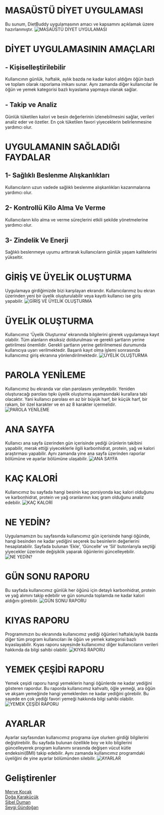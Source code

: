 # MASAÜSTÜ DİYET UYGULAMASI 
Bu sunum, DietBuddy uygulamasının amacı ve kapsamını açıklamak üzere hazırlanmıştır.
![MASAÜSTÜ DİYET UYGULAMASI](GitImages/Welcome.png)
# DİYET UYGULAMASININ AMAÇLARI
## - Kişiselleştirilebilir
Kullanıcının günlük, haftalık, aylık bazda ne kadar kalori aldığını öğün bazlı ve toplam olarak raporlama imkanı sunar.
Aynı zamanda diğer kullanıcılar ile öğün ve yemek kategorisi bazlı kıyaslama yapmaya olanak sağlar.
## - Takip ve Analiz
Günlük tüketilen kalori ve besin değerlerinin izlenebilmesini sağlar,
verileri analiz eder ve özetler. En çok tüketilen favori yiyeceklerin belirlenmesine yardımcı olur.
# UYGULAMANIN SAĞLADIĞI FAYDALAR
## 1-	Sağlıklı Beslenme Alışkanlıkları
Kullanıcıların uzun vadede sağlıklı beslenme alışkanlıkları kazanmalarına yardımcı olur.
## 2-	Kontrollü Kilo Alma Ve Verme
Kullanıcıların kilo alma ve verme süreçlerini etkili şekilde yönetmelerine yardımcı olur.
## 3-	Zindelik Ve Enerji
Sağlıklı beslenmeye uyumu arttırarak kullanıcıların günlük yaşam kalitelerini yükseltir.
# GİRİŞ VE ÜYELİK OLUŞTURMA
Uygulamaya girdiğimizde bizi karşılayan ekrandır.
Kullanıcılarımız bu ekran üzerinden yeni bir üyelik oluşturulabilir veya kayıtlı kullanıcı ise giriş yapabilir.
![GİRİŞ VE ÜYELİK OLUŞTURMA](GitImages/Login.png)
# ÜYELİK OLUŞTURMA
Kullanıcımız ‘Üyelik Oluşturma’ ekranında bilgilerini girerek uygulamaya kayıt olabilir. Tüm alanların eksiksiz doldurulması ve gerekli şartların yerine getirilmesi önemlidir. Gerekli şartların yerine getirilmemesi durumunda kullanıcıya uyarı verilmektedir.
Başarılı kayıt olma işlemi sonrasında kullanıcımız giriş ekranına yönlendirilmektedir.
![ÜYELİK OLUŞTURMA](GitImages/CreateAnAccount.png)
# PAROLA YENİLEME
Kullanıcımız bu ekranda var olan parolasını yenileyebilir. Yeniden oluşturacağı parolası tıpkı üyelik oluşturma aşamasındaki kurallara tabi olacaktır. Yani kullanıcı parolası en az bir büyük harf, bir küçük harf, bir rakam, bir özel karakter ve en az 8 karakter içermelidir.
![PAROLA YENİLEME](GitImages/UpdatePassword.png)
# ANA SAYFA
Kullanıcı ana sayfa üzerinden gün içerisinde yediği ürünlerin takibini yapabilir, merak ettiği yiyeceklerle ilgili karbonhidrat, protein, yağ ve kalori araştırması yapabilir. Aynı zamanda yine ana sayfa üzerinden raporlar bölümüne ve ayarlar bölümüne
ulaşabilir.
![ANA SAYFA](GitImages/HomePage.png)
# KAÇ KALORİ
Kullanıcımız bu sayfada hangi besinin kaç porsiyonda kaç kalori olduğunu ve karbonhidrat, protein ve yağ oranlarının kaç gram olduğunu analiz edebilir.
![KAÇ KALORİ](GitImages/HowMAnyCalories.png)
# NE YEDİN?
Uygulamamızın bu sayfasında kullanıcımız gün içerisinde hangi öğünde, hangi besinden ne kadar yediğini seçerek bu besinlerin değerlerini hesaplatabilir. Sayfada bulunan ‘Ekle’, ‘Güncelle’ ve ‘Sil’ butonlarıyla seçtiği yiyecekler üzerinde
değişiklik yaparak öğünlerini güncelleyebilir.
![NE YEDİN?](GitImages/WhatDidYouEat.png)
# GÜN SONU RAPORU
Bu sayfada kullanıcımız günlük her öğünü için detaylı karbonhidrat, protein ve yağ alımını takip edebilir ve gün sonunda toplamda ne kadar kalori aldığını görebilir.
![GÜN SONU RAPORU](GitImages/EndOfDayReport.png)
# KIYAS RAPORU
Programımızın bu ekranında kullanıcımız yediği öğünleri haftalık/aylık bazda diğer tüm program kullanıcıları ile öğün ve yemek kategorisi bazlı kıyaslayabilir.
Kıyas raporu sayesinde kullanıcımız diğer kullanıcıların verileri hakkında da bilgi sahibi olabilir.
![KIYAS RAPORU](GitImages/BenchmarkReport.png)
# YEMEK ÇEŞİDİ RAPORU
Yemek çeşidi raporu hangi yemeklerin hangi öğünlerde ne kadar yediğini gösteren rapordur.
Bu raporda kullanıcımız kahvaltı, öğle yemeği, ara öğün ve akşam yemeğinde hangi yemeklerden ne kadar yediğini görebilir. Bu sayede en çok yediği favori yemeği hakkında bilgi sahibi olabilir.
![YEMEK ÇEŞİDİ RAPORU](GitImages/FoodTypeReport.png)
# AYARLAR
Ayarlar sayfasından kullanıcımız programa üye olurken girdiği bilgilerini değiştirebilir.
Bu sayfada bulunan özellikle boy ve kilo bilgilerini güncelleyerek program kullanımı sırasında değişen vücut kütle endeksini(BMI) takip edebilir.
Aynı zamanda kullanıcımız programdaki üyeliğini de yine ayarlar bölümünden silebilir.
![AYARLAR](GitImages/Settings.png)
# Geliştirenler
<a href="https://github.com/mervekck" target="_blank">Merve Koçak</a>
<br/>
<a href="https://github.com/dogakarakucuk" target="_blank">Doğa Karaküçük</a>
<br/>
<a href="https://github.com/sibelDuman" target="_blank">Sibel Duman</a>
<br/>
<a href="https://github.com/Sevgigundogan" target="_blank">Sevgi Gündoğan</a>
